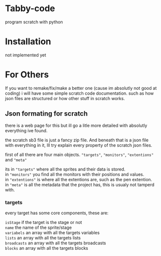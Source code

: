 # Tabby-code
program scratch with python

# Installation
not implemented yet

# For Others
If you want to remake/fix/make a better one (cause im absolutly not good at coding) i will have some simple scratch code documentation. such as how json files are structured or how other stuff in scratch works.

## Json formating for scratch
there is a web page for this but ill go a litle more detailed with absolutly everything ive found.

the scratch sb3 file is just a fancy zip file. And beneath that is a json file with everything in it, Ill try explain every property of the scratch json files.

first of all there are four main objects. `"targets"`, `"monitors"`, `"extentions"` and `"meta"`

its in `"targets"` where all the sprites and their data is stored.<br>
in `"monitors"` you find all the monitors with their positions and values.<br>
in `"extentions"` is where all the extentions are, such as the pen extention.<br>
in `"meta"` is all the metadata that the project has, this is usualy not tamperd with.<br>

### targets
every target has some core components, these are:

`isStage` if the target is the stage or not <br>
`name` the name of the sprite/stage <br>
`variabels` an array with all the targets variables <br>
`lists` an array with all the targets lists<br>
`broadcasts` an array with all the targets broadcasts<br>
`blocks` an array with all the targets blocks

